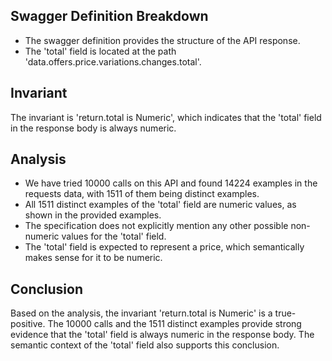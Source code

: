 ## Swagger Definition Breakdown
- The swagger definition provides the structure of the API response.
- The 'total' field is located at the path 'data.offers.price.variations.changes.total'.

## Invariant
The invariant is 'return.total is Numeric', which indicates that the 'total' field in the response body is always numeric.

## Analysis
- We have tried 10000 calls on this API and found 14224 examples in the requests data, with 1511 of them being distinct examples.
- All 1511 distinct examples of the 'total' field are numeric values, as shown in the provided examples.
- The specification does not explicitly mention any other possible non-numeric values for the 'total' field.
- The 'total' field is expected to represent a price, which semantically makes sense for it to be numeric.

## Conclusion
Based on the analysis, the invariant 'return.total is Numeric' is a true-positive. The 10000 calls and the 1511 distinct examples provide strong evidence that the 'total' field is always numeric in the response body. The semantic context of the 'total' field also supports this conclusion.
